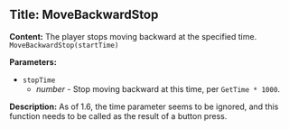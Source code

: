 ## Title: MoveBackwardStop

**Content:**
The player stops moving backward at the specified time.
`MoveBackwardStop(startTime)`

**Parameters:**
- `stopTime`
  - *number* - Stop moving backward at this time, per `GetTime * 1000`.

**Description:**
As of 1.6, the time parameter seems to be ignored, and this function needs to be called as the result of a button press.